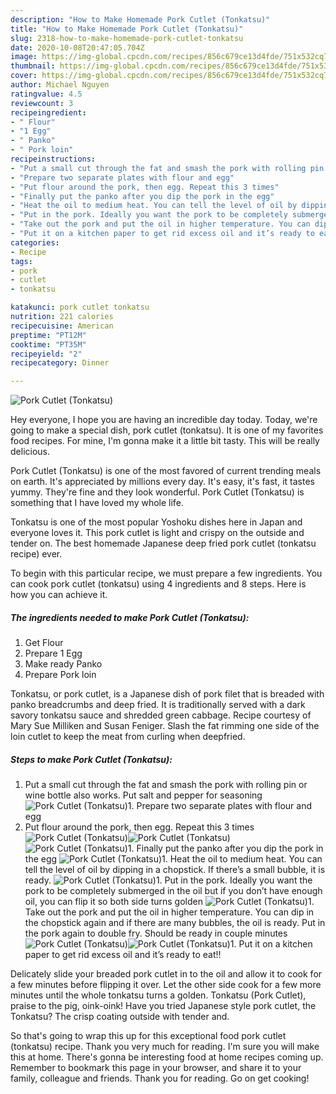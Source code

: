 ```yaml
---
description: "How to Make Homemade Pork Cutlet (Tonkatsu)"
title: "How to Make Homemade Pork Cutlet (Tonkatsu)"
slug: 2318-how-to-make-homemade-pork-cutlet-tonkatsu
date: 2020-10-08T20:47:05.704Z
image: https://img-global.cpcdn.com/recipes/856c679ce13d4fde/751x532cq70/pork-cutlet-tonkatsu-recipe-main-photo.jpg
thumbnail: https://img-global.cpcdn.com/recipes/856c679ce13d4fde/751x532cq70/pork-cutlet-tonkatsu-recipe-main-photo.jpg
cover: https://img-global.cpcdn.com/recipes/856c679ce13d4fde/751x532cq70/pork-cutlet-tonkatsu-recipe-main-photo.jpg
author: Michael Nguyen
ratingvalue: 4.5
reviewcount: 3
recipeingredient:
- " Flour"
- "1 Egg"
- " Panko"
- " Pork loin"
recipeinstructions:
- "Put a small cut through the fat and smash the pork with rolling pin or wine bottle also works. Put salt and pepper for seasoning"
- "Prepare two separate plates with flour and egg"
- "Put flour around the pork, then egg. Repeat this 3 times"
- "Finally put the panko after you dip the pork in the egg"
- "Heat the oil to medium heat. You can tell the level of oil by dipping in a chopstick. If there’s a small bubble, it is ready."
- "Put in the pork. Ideally you want the pork to be completely submerged in the oil but if you don’t have enough oil, you can flip it so both side turns golden"
- "Take out the pork and put the oil in higher temperature. You can dip in the chopstick again and if there are many bubbles, the oil is ready. Put in the pork again to double fry. Should be ready in couple minutes"
- "Put it on a kitchen paper to get rid excess oil and it’s ready to eat!!"
categories:
- Recipe
tags:
- pork
- cutlet
- tonkatsu

katakunci: pork cutlet tonkatsu 
nutrition: 221 calories
recipecuisine: American
preptime: "PT12M"
cooktime: "PT35M"
recipeyield: "2"
recipecategory: Dinner

---
```



![Pork Cutlet (Tonkatsu)](https://img-global.cpcdn.com/recipes/856c679ce13d4fde/751x532cq70/pork-cutlet-tonkatsu-recipe-main-photo.jpg)

Hey everyone, I hope you are having an incredible day today. Today, we're going to make a special dish, pork cutlet (tonkatsu). It is one of my favorites food recipes. For mine, I'm gonna make it a little bit tasty. This will be really delicious.

Pork Cutlet (Tonkatsu) is one of the most favored of current trending meals on earth. It's appreciated by millions every day. It's easy, it's fast, it tastes yummy. They're fine and they look wonderful. Pork Cutlet (Tonkatsu) is something that I have loved my whole life.

Tonkatsu is one of the most popular Yoshoku dishes here in Japan and everyone loves it. This pork cutlet is light and crispy on the outside and tender on. The best homemade Japanese deep fried pork cutlet (tonkatsu recipe) ever.


To begin with this particular recipe, we must prepare a few ingredients. You can cook pork cutlet (tonkatsu) using 4 ingredients and 8 steps. Here is how you can achieve it.

<!--inarticleads1-->

##### The ingredients needed to make Pork Cutlet (Tonkatsu):

1. Get  Flour
1. Prepare 1 Egg
1. Make ready  Panko
1. Prepare  Pork loin


Tonkatsu, or pork cutlet, is a Japanese dish of pork filet that is breaded with panko breadcrumbs and deep fried. It is traditionally served with a dark savory tonkatsu sauce and shredded green cabbage. Recipe courtesy of Mary Sue Milliken and Susan Feniger. Slash the fat rimming one side of the loin cutlet to keep the meat from curling when deepfried. 

<!--inarticleads2-->

##### Steps to make Pork Cutlet (Tonkatsu):

1. Put a small cut through the fat and smash the pork with rolling pin or wine bottle also works. Put salt and pepper for seasoning
<img src="//assets-global.cpcdn.com/assets/icons/button_play-2c75c40dde080a61004c1f40b05d8f140eaff45d7e9e6481dc71c63d2e7c4909.png" alt="Pork Cutlet (Tonkatsu)">1. Prepare two separate plates with flour and egg
1. Put flour around the pork, then egg. Repeat this 3 times
<img src="//assets-global.cpcdn.com/assets/icons/button_play-2c75c40dde080a61004c1f40b05d8f140eaff45d7e9e6481dc71c63d2e7c4909.png" alt="Pork Cutlet (Tonkatsu)"><img src="//assets-global.cpcdn.com/assets/icons/button_play-2c75c40dde080a61004c1f40b05d8f140eaff45d7e9e6481dc71c63d2e7c4909.png" alt="Pork Cutlet (Tonkatsu)"><img src="//assets-global.cpcdn.com/assets/icons/button_play-2c75c40dde080a61004c1f40b05d8f140eaff45d7e9e6481dc71c63d2e7c4909.png" alt="Pork Cutlet (Tonkatsu)">1. Finally put the panko after you dip the pork in the egg
<img src="//assets-global.cpcdn.com/assets/icons/button_play-2c75c40dde080a61004c1f40b05d8f140eaff45d7e9e6481dc71c63d2e7c4909.png" alt="Pork Cutlet (Tonkatsu)">1. Heat the oil to medium heat. You can tell the level of oil by dipping in a chopstick. If there’s a small bubble, it is ready.
<img src="//assets-global.cpcdn.com/assets/icons/button_play-2c75c40dde080a61004c1f40b05d8f140eaff45d7e9e6481dc71c63d2e7c4909.png" alt="Pork Cutlet (Tonkatsu)">1. Put in the pork. Ideally you want the pork to be completely submerged in the oil but if you don’t have enough oil, you can flip it so both side turns golden
<img src="//assets-global.cpcdn.com/assets/icons/button_play-2c75c40dde080a61004c1f40b05d8f140eaff45d7e9e6481dc71c63d2e7c4909.png" alt="Pork Cutlet (Tonkatsu)">1. Take out the pork and put the oil in higher temperature. You can dip in the chopstick again and if there are many bubbles, the oil is ready. Put in the pork again to double fry. Should be ready in couple minutes
<img src="//assets-global.cpcdn.com/assets/icons/button_play-2c75c40dde080a61004c1f40b05d8f140eaff45d7e9e6481dc71c63d2e7c4909.png" alt="Pork Cutlet (Tonkatsu)"><img src="//assets-global.cpcdn.com/assets/icons/button_play-2c75c40dde080a61004c1f40b05d8f140eaff45d7e9e6481dc71c63d2e7c4909.png" alt="Pork Cutlet (Tonkatsu)">1. Put it on a kitchen paper to get rid excess oil and it’s ready to eat!!


Delicately slide your breaded pork cutlet in to the oil and allow it to cook for a few minutes before flipping it over. Let the other side cook for a few more minutes until the whole tonkatsu turns a golden. Tonkatsu (Pork Cutlet), praise to the pig, oink-oink! Have you tried Japanese style pork cutlet, the Tonkatsu? The crisp coating outside with tender and. 

So that's going to wrap this up for this exceptional food pork cutlet (tonkatsu) recipe. Thank you very much for reading. I'm sure you will make this at home. There's gonna be interesting food at home recipes coming up. Remember to bookmark this page in your browser, and share it to your family, colleague and friends. Thank you for reading. Go on get cooking!
